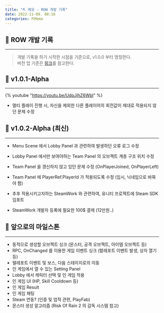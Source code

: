 ```yaml
---
title: "⛏️ 메모 - ROW 개발 기록"
date: 2022-11-09. 08:18
categories: ⛏️Memo
---
```


## 💎 ROW 개발 기록

---
> 개발 기록을 하기 시작한 시점을 기준으로, v1.0.0 부터 명칭한다.  
> 버전 업 기준은 [링크](https://okayoon.tistory.com/entry/%EA%B0%9C%EB%B0%9C-%EB%B2%84%EC%A0%84%ED%91%9C%EA%B8%B0-%EB%8C%80%EB%9E%B5%EC%A0%81%EC%9C%BC%EB%A1%9C-%EC%9D%B4%ED%95%B4%ED%95%98%EA%B8%B0)를 참고한다.  

## 💎 v1.0.1-Alpha

---
{% youtube "https://youtu.be/UdpJjhZ6WbI" %}
<br>

- 멀티 플레이 진행 시, 자신을 제외한 다른 플레이어의 회전값이 제대로 적용되지 않던 문제 수정

## 💎 v1.0.2-Alpha (최신)

---

- Menu Scene 에서 Lobby Panel 과 관련하여 발생하던 오류 로그 수정
- Lobby Panel 에서만 보여야하는 Team Panel 의 오브젝트 계층 구조 위치 수정
- Team Panel 을 갱신하지 않고 있던 문제 수정 (OnPlayerJoined, OnPlayerLeft)
- Team Panel 에 PlayerRef.PlayerId 가 적용되도록 수정 (임시, 닉네임으로 바꿔야 함)

- 추후 적용시키고자하는 SteamWork 와 관련하여, 유니티 프로젝트에 Steam SDK 임포트
- SteamWork 개발자 등록에 필요한 100$ 결제 (12만원..)

## 💎 앞으로의 마일스톤

---

- 동적으로 생성할 오브젝트 싱크 (몬스터, 공격 오브젝트, 아이템 오브젝트 등)  
- RPC, OnChanged 를 이용한 게임 이벤트 싱크 (텥레포트 이벤트 발생, 상자 열기 등)  
- 텔레포트 이벤트 및 보스, 다음 스테이지로의 이동  
- 인 게임에서 열 수 있는 Setting Panel  
- Lobby 에서 캐릭터 선택 및 인 게임 적용  
- 인 게임 UI (HP, Skill Cooldown 등)
- 인 게임 Result  
- 인 게임 채팅  
- Steam 연동? (인증 및 업적 관련, PlayFab)
- 몬스터 생성 알고리즘 (Risk Of Rain 2 의 감독 시스템 참고)
